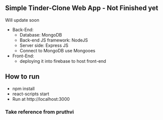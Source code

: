 ## Simple Tinder-Clone Web App - Not Finished yet
Will update soon

- Back-End:
  - Database: MongoDB
  - Back-end JS framework: NodeJS
  - Server side: Express JS
  - Connect to MongoDB use Mongooes
- Front-End:
  - deploying it into firebase to host front-end

## How to run
- npm install
- react-scripts start
- Run at http://localhost:3000

### Take reference from pruthvi